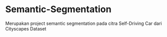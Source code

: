 # Semantic-Segmentation
Merupakan project semantic segmentation pada citra Self-Driving Car dari Cityscapes Dataset
